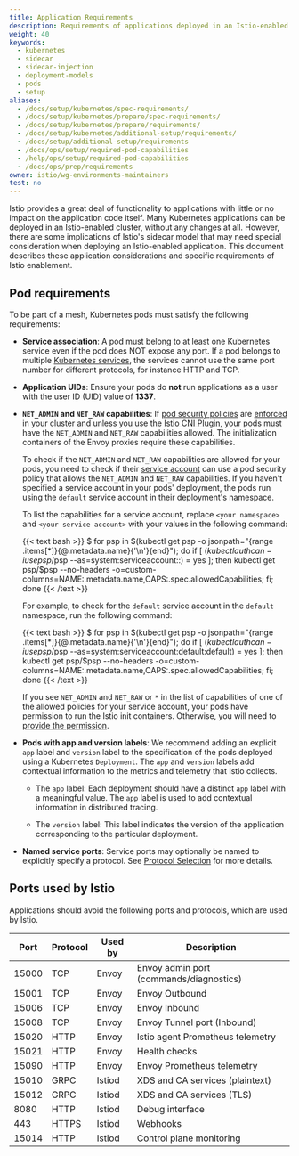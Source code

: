 ```yaml
---
title: Application Requirements
description: Requirements of applications deployed in an Istio-enabled cluster.
weight: 40
keywords:
  - kubernetes
  - sidecar
  - sidecar-injection
  - deployment-models
  - pods
  - setup
aliases:
  - /docs/setup/kubernetes/spec-requirements/
  - /docs/setup/kubernetes/prepare/spec-requirements/
  - /docs/setup/kubernetes/prepare/requirements/
  - /docs/setup/kubernetes/additional-setup/requirements/
  - /docs/setup/additional-setup/requirements
  - /docs/ops/setup/required-pod-capabilities
  - /help/ops/setup/required-pod-capabilities
  - /docs/ops/prep/requirements
owner: istio/wg-environments-maintainers
test: no
---
```


Istio provides a great deal of functionality to applications with little or no impact on the application code itself.
Many Kubernetes applications can be deployed in an Istio-enabled cluster, without any changes at all.
However, there are some implications of Istio's sidecar model that may need special consideration when deploying
an Istio-enabled application.
This document describes these application considerations and specific requirements of Istio enablement.

## Pod requirements

To be part of a mesh, Kubernetes pods must satisfy the following requirements:

- **Service association**: A pod must belong to at least one Kubernetes
  service even if the pod does NOT expose any port.
  If a pod belongs to multiple [Kubernetes services](https://kubernetes.io/docs/concepts/services-networking/service/),
  the services cannot use the same port number for different protocols, for
  instance HTTP and TCP.

- **Application UIDs**: Ensure your pods do **not** run applications as a user
  with the user ID (UID) value of **1337**.

- **`NET_ADMIN` and `NET_RAW` capabilities**: If [pod security policies](https://kubernetes.io/docs/concepts/policy/pod-security-policy/)
    are [enforced](https://kubernetes.io/docs/concepts/policy/pod-security-policy/#enabling-pod-security-policies)
    in your cluster and unless you use the [Istio CNI Plugin](/docs/setup/additional-setup/cni/), your pods must have the
    `NET_ADMIN` and `NET_RAW` capabilities allowed. The initialization containers of the Envoy
    proxies require these capabilities.

    To check if the `NET_ADMIN` and `NET_RAW` capabilities are allowed for your pods, you need to check if their
    [service account](https://kubernetes.io/docs/tasks/configure-pod-container/configure-service-account/)
    can use a pod security policy that allows the `NET_ADMIN` and `NET_RAW` capabilities.
    If you haven't specified a service account in your pods' deployment, the pods run using
    the `default` service account in their deployment's namespace.

    To list the capabilities for a service account, replace `<your namespace>` and `<your service account>`
    with your values in the following command:

    {{< text bash >}}
    $ for psp in $(kubectl get psp -o jsonpath="{range .items[*]}{@.metadata.name}{'\n'}{end}"); do if [ $(kubectl auth can-i use psp/$psp --as=system:serviceaccount:<your namespace>:<your service account>) = yes ]; then kubectl get psp/$psp --no-headers -o=custom-columns=NAME:.metadata.name,CAPS:.spec.allowedCapabilities; fi; done
    {{< /text >}}

    For example, to check for the `default` service account in the `default` namespace, run the following command:

    {{< text bash >}}
    $ for psp in $(kubectl get psp -o jsonpath="{range .items[*]}{@.metadata.name}{'\n'}{end}"); do if [ $(kubectl auth can-i use psp/$psp --as=system:serviceaccount:default:default) = yes ]; then kubectl get psp/$psp --no-headers -o=custom-columns=NAME:.metadata.name,CAPS:.spec.allowedCapabilities; fi; done
    {{< /text >}}

    If you see `NET_ADMIN` and `NET_RAW` or `*` in the list of capabilities of one of the allowed
    policies for your service account, your pods have permission to run the Istio init containers.
    Otherwise, you will need to [provide the permission](https://kubernetes.io/docs/concepts/policy/pod-security-policy/#authorizing-policies).

- **Pods with app and version labels**: We recommend adding an explicit
  `app` label and `version` label to the specification of the pods deployed using
  a Kubernetes `Deployment`. The `app` and `version` labels add contextual information
  to the metrics and telemetry that Istio collects.

    - The `app` label: Each deployment should have a distinct
      `app` label with a meaningful value. The `app` label is used to add
      contextual information in distributed tracing.

    - The `version` label: This label indicates the version of the application
      corresponding to the particular deployment.

- **Named service ports**: Service ports may optionally be named to explicitly specify a protocol.
  See [Protocol Selection](/docs/ops/configuration/traffic-management/protocol-selection/) for
  more details.

## Ports used by Istio

Applications should avoid the following ports and protocols, which are used by Istio.

| Port | Protocol | Used by | Description |
|----|----|----|----|
| 15000 | TCP | Envoy | Envoy admin port (commands/diagnostics) |
| 15001 | TCP | Envoy | Envoy Outbound |
| 15006 | TCP | Envoy | Envoy Inbound |
| 15008 | TCP | Envoy | Envoy Tunnel port (Inbound) |
| 15020 | HTTP | Envoy | Istio agent Prometheus telemetry |
| 15021 | HTTP | Envoy | Health checks |
| 15090 | HTTP | Envoy | Envoy Prometheus telemetry |
| 15010 | GRPC | Istiod | XDS and CA services (plaintext) |
| 15012 | GRPC | Istiod | XDS and CA services (TLS) |
| 8080 | HTTP | Istiod | Debug interface |
| 443 | HTTPS | Istiod | Webhooks |
| 15014 | HTTP | Istiod | Control plane monitoring |
